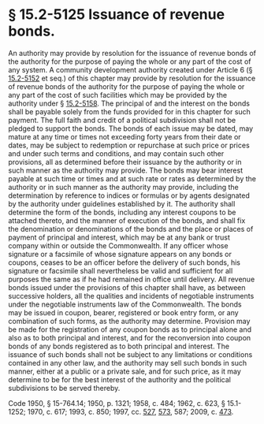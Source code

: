 # § 15.2-5125 Issuance of revenue bonds.

<p>An authority may provide by resolution for the issuance of revenue bonds of the authority for the purpose of paying the whole or any part of the cost of any system. A community development authority created under Article 6 (§ <a href='http://law.lis.virginia.gov/vacode/15.2-5152/'>15.2-5152</a> et seq.) of this chapter may provide by resolution for the issuance of revenue bonds of the authority for the purpose of paying the whole or any part of the cost of such facilities which may be provided by the authority under § <a href='http://law.lis.virginia.gov/vacode/15.2-5158/'>15.2-5158</a>. The principal of and the interest on the bonds shall be payable solely from the funds provided for in this chapter for such payment. The full faith and credit of a political subdivision shall not be pledged to support the bonds. The bonds of each issue may be dated, may mature at any time or times not exceeding forty years from their date or dates, may be subject to redemption or repurchase at such price or prices and under such terms and conditions, and may contain such other provisions, all as determined before their issuance by the authority or in such manner as the authority may provide. The bonds may bear interest payable at such time or times and at such rate or rates as determined by the authority or in such manner as the authority may provide, including the determination by reference to indices or formulas or by agents designated by the authority under guidelines established by it. The authority shall determine the form of the bonds, including any interest coupons to be attached thereto, and the manner of execution of the bonds, and shall fix the denomination or denominations of the bonds and the place or places of payment of principal and interest, which may be at any bank or trust company within or outside the Commonwealth. If any officer whose signature or a facsimile of whose signature appears on any bonds or coupons, ceases to be an officer before the delivery of such bonds, his signature or facsimile shall nevertheless be valid and sufficient for all purposes the same as if he had remained in office until delivery. All revenue bonds issued under the provisions of this chapter shall have, as between successive holders, all the qualities and incidents of negotiable instruments under the negotiable instruments law of the Commonwealth. The bonds may be issued in coupon, bearer, registered or book entry form, or any combination of such forms, as the authority may determine. Provision may be made for the registration of any coupon bonds as to principal alone and also as to both principal and interest, and for the reconversion into coupon bonds of any bonds registered as to both principal and interest. The issuance of such bonds shall not be subject to any limitations or conditions contained in any other law, and the authority may sell such bonds in such manner, either at a public or a private sale, and for such price, as it may determine to be for the best interest of the authority and the political subdivisions to be served thereby.</p><p>Code 1950, § 15-764.14; 1950, p. 1321; 1958, c. 484; 1962, c. 623, § 15.1-1252; 1970, c. 617; 1993, c. 850; 1997, cc. <a href='http://lis.virginia.gov/cgi-bin/legp604.exe?971+ful+CHAP0527'>527</a>, <a href='http://lis.virginia.gov/cgi-bin/legp604.exe?971+ful+CHAP0573'>573</a>, 587; 2009, c. <a href='http://lis.virginia.gov/cgi-bin/legp604.exe?091+ful+CHAP0473'>473</a>.</p>